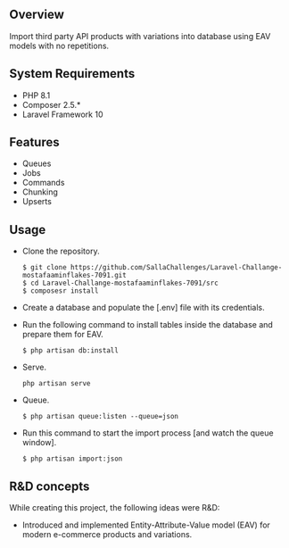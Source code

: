 ## Overview

Import third party API products with variations into database using EAV models with no repetitions.

## System Requirements

-   PHP 8.1
-   Composer 2.5.\*
-   Laravel Framework 10

## Features

-   Queues
-   Jobs
-   Commands
-   Chunking
-   Upserts

## Usage

-   Clone the repository.

    ```
    $ git clone https://github.com/SallaChallenges/Laravel-Challange-mostafaaminflakes-7091.git
    $ cd Laravel-Challange-mostafaaminflakes-7091/src
    $ composesr install
    ```

-   Create a database and populate the [.env] file with its credentials.
-   Run the following command to install tables inside the database and prepare them for EAV.

    ```
    $ php artisan db:install
    ```

-   Serve.

    ```
    php artisan serve
    ```

-   Queue.

    ```
    $ php artisan queue:listen --queue=json
    ```

-   Run this command to start the import process [and watch the queue window].

    ```
    $ php artisan import:json
    ```

## R&D concepts

While creating this project, the following ideas were R&D:

-   Introduced and implemented Entity-Attribute-Value model (EAV) for modern e-commerce products and variations.
